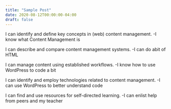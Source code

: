 ```yaml
---
title: "Sample Post"
date: 2020-08-12T00:00:00-04:00
draft: false
---
```


  I can identify and define key concepts in (web) content management.
   -I know what Content Management is 
   
  I can describe and compare content management systems.
   -I can do abit of HTML
 
 I can manage content using established workflows.
   -I know how to use WordPress to code a bit 
 
 I can identify and employ technologies related to content management.
    -I can use WordPress to better understand code
 
 I can find and use resources for self-directed learning.
     -I can enlist help from peers and my teacher
